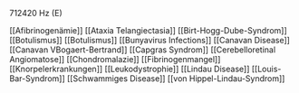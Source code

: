 712420 Hz (E)

[[Afibrinogenämie]]
[[Ataxia Telangiectasia]]
[[Birt-Hogg-Dube-Syndrom]]
[[Botulismus]]
[[Botulismus]]
[[Bunyavirus Infections]]
[[Canavan Disease]]
[[Canavan VBogaert-Bertrand]]
[[Capgras Syndrom]]
[[Cerebelloretinal Angiomatose]]
[[Chondromalazie]]
[[Fibrinogenmangel]]
[[Knorpelerkrankungen]]
[[Leukodystrophie]]
[[Lindau Disease]]
[[Louis-Bar-Syndrom]]
[[Schwammiges Disease]]
[[von Hippel-Lindau-Syndrom]]
